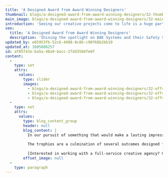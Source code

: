 ```yaml
---
title: 'A Designed Award from Award Winning Designers'
thumbnail: blogs/a-designed-award-from-award-winning-designers/32-thumbnail-image.jpg
main_image: blogs/a-designed-award-from-award-winning-designers/32-main-image.jpg
introduction: 'Seeing our creative projects come to life is a huge part of what drives us. We also love the multi-sensory experience that comes with tactile, 3D designs. So you can imagine our excitement when we received a knock on the door from the courier delivering a set of shiny new trophies, produced as part of our Safety Awards campaign for long-term client BAE Systems.'
seo:
  title: 'A Designed Award from Award Winning Designers'
  description: 'Shining the spotlight on BAE Systems and their Safety Stars. Interested in working with a full-service creative agency? Get in touch today on 01253 297900.'
updated_by: e85953fb-52c6-4488-8c8b-c90f68b2bb10
updated_at: 1605886257
id: af05f43e-ba5a-48a9-bacc-2fdd3504fe0f
content:
  -
    type: set
    attrs:
      values:
        type: slider
        images:
          - blogs/a-designed-award-from-award-winning-designers/32-offset-image1.jpg
          - blogs/a-designed-award-from-award-winning-designers/32-offset-image2.jpg
          - blogs/a-designed-award-from-award-winning-designers/32-offset-image3.jpg
  -
    type: set
    attrs:
      values:
        type: blog_content_group
        header: null
        blog_content: |
          In our pursuit of something that would make a lasting impression and generate a buzz, we opted for a free-standing, layered design that would look perfect on the desk of a BAE Systems safety star. The award, to be presented to nominees who make a notable contribution to on-site safety, is made up from different levels of acrylic and printed graphics, which appear suspended inside the trophy. Each element of laminated acrylic is a nod to BAE Systems’ brand identity.
          
          The trophies are a culmination of several outcomes designed for the campaign, which you can learn about by viewing the full project in our portfolio.
          
          [Interested in working with a full-service creative agency? Get in touch with our team today.](/contact)
        offset_image: null
  -
    type: paragraph
---
```

